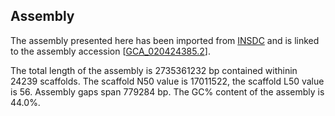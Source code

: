 **Assembly**
--------

The assembly presented here has been imported from [INSDC](http://www.insdc.org) and is linked to the assembly accession [[GCA_020424385.2](http://www.ebi.ac.uk/ena/data/view/GCA_020424385.2)].

The total length of the assembly is 2735361232 bp contained withinin 24239 scaffolds.
The scaffold N50 value is 17011522, the scaffold L50 value is 56.
Assembly gaps span 779284 bp. The GC% content of the assembly is 44.0%.

